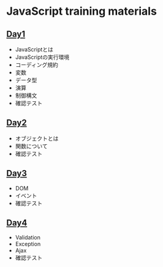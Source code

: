 # JavaScript training materials

## [Day1](https://seika0pom.github.io/jsSummary/slides/day1.html)

- JavaScriptとは
- JavaScriptの実行環境
- コーディング規約
- 変数
- データ型
- 演算
- 制御構文
- 確認テスト


## [Day2](https://seika0pom.github.io/jsSummary/slides/day2.html)

- オブジェクトとは
- 関数について
- 確認テスト

## [Day3](https://seika0pom.github.io/jsSummary/slides/day3.html)

- DOM
- イベント
- 確認テスト

## [Day4](https://seika0pom.github.io/jsSummary/slides/day4.html)

- Validation
- Exception
- Ajax
- 確認テスト
